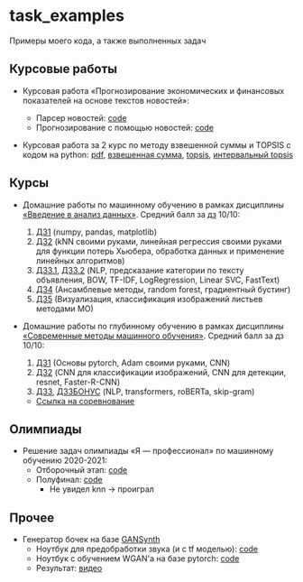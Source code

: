# task_examples
Примеры моего кода, а также выполненных задач

## Курсовые работы 

* Курсовая работа &laquo;Прогнозирование экономических и финансовых показателей на основе текстов новостей&raquo;:
  * Парсер новостей: [code](https://github.com/hardesttype/task_examples/blob/main/course%20work/news_parser.ipynb)
  * Прогнозирование с помощью новостей: [code](https://github.com/hardesttype/task_examples/blob/main/course%20work/Forecasting%20with%20news.ipynb)

* Курсовая работа за 2 курс по методу взвешенной суммы и TOPSIS с кодом на python: [pdf](https://github.com/hardesttype/task_examples/blob/main/cource%20work%202019-2020/cource%20work.pdf), [взвешенная сумма](https://github.com/hardesttype/task_examples/blob/main/cource%20work%202019-2020/weighted_sum.py), [topsis](https://github.com/hardesttype/task_examples/blob/main/cource%20work%202019-2020/TOPSIS.py), [интервальный topsis](https://github.com/hardesttype/task_examples/blob/main/cource%20work%202019-2020/intervalTOPSIS.py)
  
## Курсы

* Домашние работы по машинному обучению в рамках дисциплины [&laquo;Введение в анализ данных&raquo;](https://github.com/esokolov/ml-minor-hse). Средний балл за [дз](https://github.com/nadiinchi/iad2020) 10/10:
  1. [ДЗ1](https://github.com/hardesttype/task_examples/blob/main/iad/HW1/Razuvaev_N_HW1.ipynb) (numpy, pandas, matplotlib)
  2. [ДЗ2](https://github.com/hardesttype/task_examples/blob/main/iad/HW2/Razuvaev_N_HW2.ipynb) (kNN своими руками, линейная регрессия своими руками для функции потерь Хьюбера, обработка данных и применение линейных алгоритмов)
  3. [ДЗ3.1](https://github.com/hardesttype/task_examples/blob/main/iad/HW3/Razuvaev_N_HW3_p1.ipynb), [ДЗ3.2](https://github.com/hardesttype/task_examples/blob/main/iad/HW3/Razuvaev_N_HW3_p2.ipynb) (NLP, предсказание категории по тексту объявления, BOW, TF-IDF, LogRegression, Linear SVC, FastText)
  4. [ДЗ4](https://github.com/hardesttype/task_examples/blob/main/iad/HW4/Razuvaev_N_HW4.ipynb) (Ансамблевые методы, random forest, градиентный бустинг)
  5. [ДЗ5](https://github.com/hardesttype/task_examples/blob/main/iad/HW5/HW5_Razuvaev_N.ipynb) (Визуализация, классификация изображений листьев методами МО)
 
* Домашние работы по глубинному обучению в рамках дисциплины [&laquo;Современные методы машинного обучения&raquo;](https://github.com/hse-ds/iad-deep-learning). Средний балл за дз 10/10: 
  1. [ДЗ1](https://github.com/hardesttype/task_examples/blob/main/smmo/HW1/Razuvaev_N_HW1.ipynb) (Основы pytorch, Adam своими руками, CNN)
  2. [ДЗ2](https://github.com/hardesttype/task_examples/blob/main/smmo/HW2/Razuvaev_N_HW2.ipynb) (CNN для классификации изображений, CNN для детекции, resnet, Faster-R-CNN)
  3. [ДЗ3](https://github.com/hardesttype/task_examples/blob/main/smmo/HW3/Razuvaev_N_HW3.ipynb), [ДЗ3БОНУС](https://github.com/hardesttype/task_examples/blob/main/smmo/HW3/HW3_bonus.ipynb) (NLP, transformers, roBERTa, skip-gram)
    * [Ссылка на соревнование](https://www.kaggle.com/c/hseds-texts-2020)

## Олимпиады 
  
* Решение задач олимпиады &laquo;Я &mdash; профессионал&raquo; по машинному обучению 2020-2021: 
  * Отборочный этап: [code](https://github.com/hardesttype/task_examples/blob/main/yaprofi/yaprofi.ipynb)
  * Полуфинал: [code](https://github.com/hardesttype/task_examples/blob/cd28d31134e28a59481218272fdbcbfca06a7fb0/yaprofi/Semifinal%20yaprofi.ipynb) 
    * Не увидел knn -> проиграл

## Прочее

* Генератор бочек на базе [GANSynth](https://storage.googleapis.com/magentadata/papers/gansynth/index.html)
  * Ноутбук для предобработки звука (и с tf моделью): [code](https://github.com/hardesttype/task_examples/blob/main/kick%20drum%20generator/preprocessing.ipynb)
  * Ноутбук с обучением WGAN'а на базе pytorch: [code](https://github.com/hardesttype/task_examples/blob/main/kick%20drum%20generator/pytorch%20wgan.ipynb)
  * Результат: [видео](https://youtu.be/HehVo5eiZ_c)
